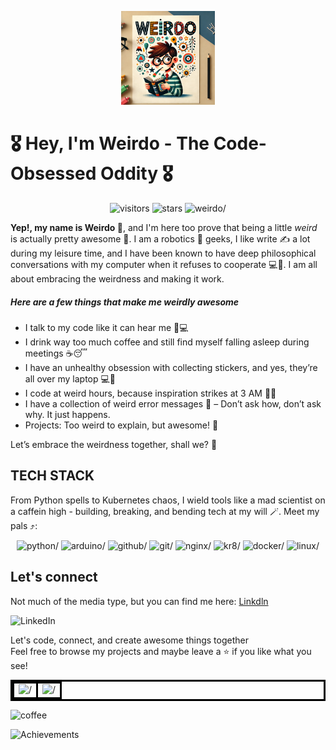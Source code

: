 <!-- I wanted to maintain the flow of my paragraphs so I updated the .markdownlint.yaml config file to allow a line length extension to 300-->
<!-- couldn't center using markdown so I modified the .markdownlint.yaml config to allow in-line html-->
<p align="center">
  <img src="./extras/image.webp" alt=image width="150" height="150" />
</p>

# 🎖️ Hey, I'm Weirdo - The Code-Obsessed Oddity 🎖️  

<!-- couldn't center using markdown so I modified the .markdownlint.yaml config to allow in-line html-->
<p align="center">
  <img src="https://custom-icon-badges.demolab.com/badge/Fellow%20Weirdos-12.64k-blue?style=for-the-badge&logo=groups" alt=visitors />
  <img src="https://custom-icon-badges.demolab.com/badge/⭐%20Total%20Stars-13.34M-yellow?style=for-the-badge&logo=star" alt=stars />
  <img src="https://custom-icon-badges.demolab.com/badge/Weirdness%20Level-2.3B-blue?style=for-the-badge" alt=weirdo/>
</p>

**Yep!, my name is Weirdo 🤪**, and I'm here too prove that being a little
_weird_ is actually pretty awesome 🚀. I am a robotics 🤖 geeks, I like write ✍️ a lot during my leisure time, and I have been known to have deep philosophical conversations with my computer when it refuses to cooperate 💻🤯. I am all about embracing the weirdness and making it work.

<!-- h2 header would be too big for me that's why I opted for 5#s -->
##### Here are a few things that make me weirdly awesome

+ I talk to my code like it can hear me 🥶💻
+ I drink way too much coffee and still find myself falling asleep during meetings ☕😴
+ I have an unhealthy obsession with collecting stickers, and yes, they’re all over my laptop 💻🎨
+ I code at weird hours, because inspiration strikes at 3 AM 🌙💡
+ I have a collection of weird error messages 🧐 – Don’t ask how, don’t ask why. It just happens.
+ Projects: Too weird to explain, but awesome!  🤖

Let’s embrace the weirdness together, shall we? 🤪

## TECH STACK

From Python spells to Kubernetes chaos, I wield tools like a mad scientist on a caffein high - building, breaking, and bending tech at my will 🪄. Meet my pals ⤴️:
<!-- Decided to add a few badges -->
<!-- Modified my .markdownlint.yaml config file so I can add in-line html to control the sizes of some of my stat and widgets-->
<p align="center">
  <img src="https://img.shields.io/badge/python-3670A0?style=for-the-badge&logo=python&logoColor=ffdd54" alt=python/>
  <img src="https://img.shields.io/badge/-Arduino-00979D?style=for-the-badge&logo=Arduino&logoColor=white" alt=arduino/>
  <img src="https://img.shields.io/badge/github-%23121011.svg?style=for-the-badge&logo=github&logoColor=white" alt=github/>
  <img src="https://img.shields.io/badge/git-%23F05033.svg?style=for-the-badge&logo=git&logoColor=white" alt=git/>
  <img src="https://img.shields.io/badge/nginx-%23009639.svg?style=for-the-badge&logo=nginx&logoColor=white" alt=nginx/>
  <img src="https://img.shields.io/badge/kubernetes-%23326ce5.svg?style=for-the-badge&logo=kubernetes&logoColor=white" alt=kr8/>
  <img src="https://img.shields.io/badge/docker-%230db7ed.svg?style=for-the-badge&logo=docker&logoColor=white" alt=docker/>
  <img src="https://img.shields.io/badge/Linux-FCC624?style=for-the-badge&logo=linux&logoColor=black" alt=linux/>
</p>

## Let's connect

Not much of the media type, but you can find me here: [Linkdln](extras/in/jeffery-offei-darko-8440222b3)

![LinkedIn](https://img.shields.io/badge/linkedin-%230077B5.svg?style=for-the-badge&logo=linkedin&logoColor=white)  
<!-- Modified my .markdownlint.yaml config file so I can add in-line html to control the sizes of some of my stat and widgets-->
Let's code, connect, and create awesome things together  
Feel free to browse my projects and maybe leave a ⭐ if you like what you see!

<table style="border: 3px solid black; border-collapse: collapse;">
  <tr>
    <td style="border: 3px solid black;"><img src="https://streak-stats.demolab.com/?user=JEFFDARKO&theme=dark&hide_border=true" width="400" height="220" alt=/></td>
    <td style="border: 3px solid black;"><img src="https://github-readme-stats.vercel.app/api?username=JEFFDARKO&show_icons=true&hide_title=true&hide=prs&count_private=true&theme=radical" width="400" height="220" alt=/></td>
  </tr>
</table>
</table>
<img src="https://img.buymeacoffee.com/button-api/?text=Buy%20Me%20a%20Coffee&emoji=&slug=vinitshahdeo" alt="coffee" width="1500" height="50" />

![Achievements](https://github-profile-trophy.vercel.app/?username=JEFFDARKO&theme=gruvbox)
